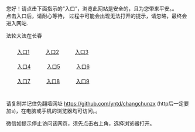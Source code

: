 您好！请点击下面指示的“入口”，浏览此网站是安全的，且为您带来平安。。 <br/>
点击入口后，请耐心等待， 过程中可能会出现无法打开的提示，请忽略，最终会进入网站. </br>

法轮大法在长春<br/>
<div style="padding:10px"><a style="margin:20px" target="_blank" href="https://d36scm3cpqqu9d.cloudfront.net/2Qpsp?yonzzvpo" id="ccLink1" rel="nofollow">入口1</a> <a target="_blank" style="margin:20px" href="https://d23202gg1j64n8.cloudfront.net/2Qpsp?kkffhcii" id="ccLink2" rel="nofollow">入口2</a> <a style="margin:20px" target="_blank" href="https://d9txc2t39bupe.cloudfront.net/2Qpsp?zyhdv" id="ccLink3" rel="nofollow">入口3</a></div>

<div style="padding:10px" ><a style="margin:20px" target="_blank" href="https://d36scm3cpqqu9d.cloudfront.net/2Qpsp?yonzzvpo" id="ccLink4" rel="nofollow">入口4</a> <a style="margin:20px" href="https://d23202gg1j64n8.cloudfront.net/2Qpsp?kkffhcii" target="_blank" id="ccLink5" rel="nofollow">入口5</a> <a style="margin:20px" href="https://d9txc2t39bupe.cloudfront.net/2Qpsp?zyhdv" target="_blank" id="ccLink6" rel="nofollow">入口6</a></div>

<div style="padding:10px"><a style="margin:20px" target="_blank" href="https://d36scm3cpqqu9d.cloudfront.net/2Qpsp?yonzzvpo" id="ccLink7" rel="nofollow">入口7</a> <a style="margin:20px" href="https://d23202gg1j64n8.cloudfront.net/2Qpsp?kkffhcii" target="_blank" id="ccLink8" rel="nofollow">入口8</a> <a style="margin:20px" target="_blank" href="https://d9txc2t39bupe.cloudfront.net/2Qpsp?zyhdv" id="ccLink9" rel="nofollow">入口9</a></div>

<br/>



请复制并记住免翻墙网址 https://github.com/yntd/changchunzx (http后一定要加s)，在电脑或手机的浏览器均可访问。。<br/>

微信如提示停止访问该网页，须先点击右上角，选择浏览器打开。
